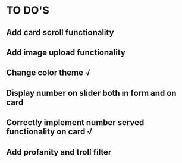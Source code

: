 # TO DO'S

## Add card scroll functionality

## Add image upload functionality

## Change color theme √

## Display number on slider both in form and on card

## Correctly implement number served functionality on card √

## Add profanity and troll filter
